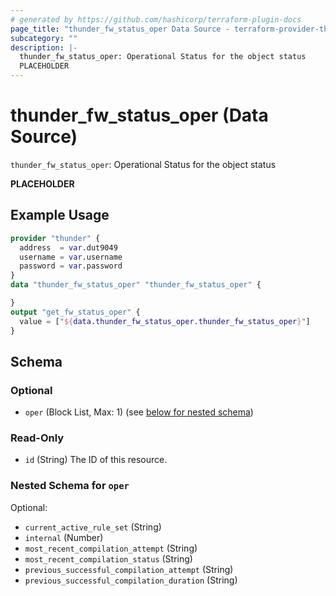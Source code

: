 ```yaml
---
# generated by https://github.com/hashicorp/terraform-plugin-docs
page_title: "thunder_fw_status_oper Data Source - terraform-provider-thunder"
subcategory: ""
description: |-
  thunder_fw_status_oper: Operational Status for the object status
  PLACEHOLDER
---
```


# thunder_fw_status_oper (Data Source)

`thunder_fw_status_oper`: Operational Status for the object status

__PLACEHOLDER__

## Example Usage

```terraform
provider "thunder" {
  address  = var.dut9049
  username = var.username
  password = var.password
}
data "thunder_fw_status_oper" "thunder_fw_status_oper" {

}
output "get_fw_status_oper" {
  value = ["${data.thunder_fw_status_oper.thunder_fw_status_oper}"]
}
```

<!-- schema generated by tfplugindocs -->
## Schema

### Optional

- `oper` (Block List, Max: 1) (see [below for nested schema](#nestedblock--oper))

### Read-Only

- `id` (String) The ID of this resource.

<a id="nestedblock--oper"></a>
### Nested Schema for `oper`

Optional:

- `current_active_rule_set` (String)
- `internal` (Number)
- `most_recent_compilation_attempt` (String)
- `most_recent_compilation_status` (String)
- `previous_successful_compilation_attempt` (String)
- `previous_successful_compilation_duration` (String)


